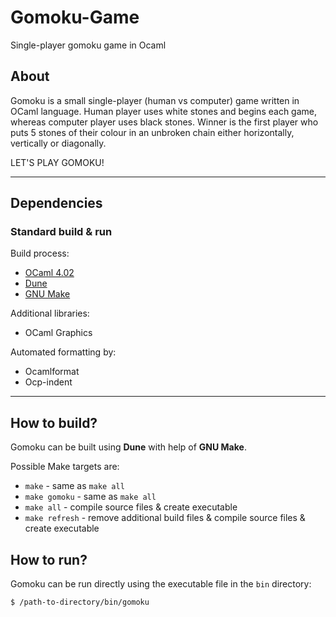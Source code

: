 # Gomoku-Game
Single-player gomoku game in Ocaml

## About
Gomoku is a small single-player (human vs computer) game written in OCaml language. Human player uses white stones and begins each game, whereas computer player uses black stones. Winner is the first player who puts 5 stones of their colour in an unbroken chain either horizontally, vertically or diagonally.

LET'S PLAY GOMOKU!

-----

## Dependencies

### Standard build & run
Build process:
+ [OCaml 4.02](https://ocaml.org)
+ [Dune](https://dune.build)
+ [GNU Make](https://www.gnu.org/software/make)

Additional libraries:
+ OCaml Graphics

Automated formatting by: 
+ Ocamlformat
+ Ocp-indent

-----

## How to build?
Gomoku can be built using **Dune** with help of **GNU Make**.

Possible Make targets are:
+ `make` - same as `make all`
+ `make gomoku` - same as `make all`
+ `make all` - compile source files & create executable
+ `make refresh` - remove additional build files & compile source files & create executable

## How to run?
Gomoku can be run directly using the executable file in the `bin` directory:
```sh
$ /path-to-directory/bin/gomoku
```
